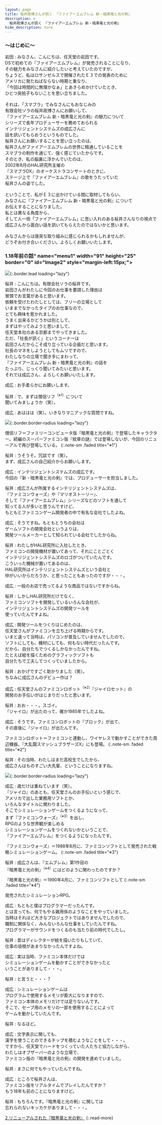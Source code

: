 ```yaml
---
layout: page
title: 桜井政博さんが訊く 『ファイアーエムブレム 新・暗黒竜と光の剣』
description: >
  桜井政博さんが訊く 『ファイアーエムブレム 新・暗黒竜と光の剣』
hide_description: ture
---
```


### 〜はじめに〜

岩田
: みなさん、こんにちは、任天堂の岩田です。<br>DSで初めての『ファイアーエムブレム』が発売されることになり、<br>その魅力をみなさんに紹介したいと考えていたのですが、<br>ちょうど、私はロサンゼルスで開催されたＥ３での発表のために<br>アメリカに発たねばならない時期と重なり、<br>「今回は時間的に無理かなぁ」とあきらめかけていたとき、<br>ひとつ突拍子もないことを思い立ちました。<br><br>それは、「スマブラ」でみなさんにもおなじみの<br>有限会社ソラの桜井政博さんにお願いして、<br>『ファイアーエムブレム 新・暗黒竜と光の剣』の魅力について<br>シリーズで長年プロデューサーを務めておられる<br>インテリジェントシステムズの成広さんに<br>話を訊いてもらおうというものでした。<br>桜井さんにお願いすることを思い立ったのは、<br>桜井さんがファイアーエムブレムの世界に精通していることを<br>スマブラの制作を通じて、強く感じていたからです。<br>そのとき、私の脳裏に浮かんでいたのは、<br>2002年8月のHAL研究所主催の<br>『スマブラDX』のオーケストラコンサートのときに、<br>ステージ上で『ファイアーエムブレム』の歌をうたっていた<br>桜井さんの姿でした。<br><br>ということで、私がＥ３に出かけている間に取材してもらい、<br>みなさんに『ファイアーエムブレム 新・暗黒竜と光の剣』について<br>お伝えすることになりました。<br>私とは異なる角度から、<br>そして人一倍「ファイアーエムブレム」に思い入れのある桜井さんなりの視点で<br>成広さんから面白い話を訊いてもらえたのではないかと思います。<br><br>みなさんからは唐突な取り組みに感じられるかもしれませんが、<br>どうぞお付き合いください。よろしくお願いいたします。

### 1.18年前の話" name="menu1" width="91" height="25" border="0" id="Image2" style="margin-left:15px;">

![](/interviews/jp/nds/yfej/vol1/img/mainvisual1.jpg){:.border.lead loading="lazy"}

桜井
: こんにちは。有限会社ソラの桜井です。<br>岩田さんがわたしに今回のお仕事を要請した理由は<br>冒頭でお言葉があると思います。<br>依頼を受けたわたしとしては、フリーの立場として<br>いままでなかったタイプのお仕事なので、<br>とても興味を惹かれました。<br>うまく出来るかどうかは別として、<br>まずはやってみようと思いまして、<br>任天堂本社のある京都までやってきました。<br>ただ、「社長が訊く」というコーナーは<br>岩田さんだからこそ成り立っている企画だと思います。<br>社長のマネをしようとしてもムリですので、<br>わたしなりの立場で聞き手にまわって、<br>『ファイアーエムブレム 新・暗黒竜と光の剣』の話を<br>たっぷり、じっくり聞いてみたいと思います。<br>それでは成広さん、よろしくお願いいたします。

成広
: お手柔らかにお願いします。

桜井
: で、まずは僧侶リフ<sup>（※1）</sup>について<br>聞いてみましょうか（笑）。

成広
: あははは（笑）。いきなりマニアックな質問ですね。

![](/interviews/jp/nds/yfej/vol1/img_int/image01.jpg){:.border.border-radius loading="lazy"}



 僧侶リフ＝ファミリーコンピュータ版『暗黒竜と光の剣』で登場したキャラクター。続編のスーパーファミコン版『紋章の謎』では登場しないが、今回のリニューアルで再び登場している。
{:.note-sm .faded title="※1"}


桜井
: うそうそ。冗談です（笑）。<br>まず、成広さんの自己紹介からお願いします。

成広
: インテリジェントシステムズの成広です。<br>今回の『新・暗黒竜と光の剣』では、プロデューサーを担当しました。

桜井
: 成広さんが所属するインテリジェントシステムズは、<br>『ファミコンウォーズ』や『マリオストーリー』、<br>そして『ファイアーエムブレム』シリーズなどのソフトを通して<br>知ってる人が多いと思うんですけど、<br>もともとファミコンゲーム開発者の中で有名な会社でしたよね。

成広
: そうですね。もともとうちの会社は<br>ゲームソフトの開発会社というよりは、<br>開発ツールメーカーとして知られている会社でしたからね。

桜井
: わたしがHAL研究所に入社したとき、<br>ファミコンの開発機材が置いてあって、それにことごとく<br>インテリジェントシステムズのロゴがついていたんです。<br>こういった機械が置いてあるのは、<br>HAL研究所はインテリジェントシステムズという会社と<br>仲がいいからだろうか、と思ったこともあったのですが・・・。

成広
: 一般のお店で売ってるような商品ではないですからね。

桜井
: しかしHAL研究所だけでなく、<br>ファミコンソフトを開発しているいろんな会社が、<br>インテリジェントシステムズの開発ツールを<br>使っていたんですよね。

成広
: 開発ツールをつくりはじめたのは、<br>任天堂さんがファミコンを立ち上げる時期からです。<br>いまと違って当時は、パソコンが普及していませんでしたので、<br>ソフトにしても、機材にしても、何もない時代だったんです。<br>だから、自分たちでつくるしかなかったんですね。<br>たとえば絵を描くためのグラフィックソフトも<br>自分たちで工夫してつくっていましたから。

桜井
: おかげですごく助かりました（笑）。<br>ちなみに成広さんのデビュー作は？

成広
: 任天堂さんのファミコンロボット<sup>（※2）</sup>『ジャイロセット』の<br>開発のお手伝いがはじまりだったと思います。

桜井
: おお・・・。スゴイ。<br>『ジャイロ』が出たのって、確か1985年でしたよね。

成広
: そうです。ファミコンロボットの『ブロック』が出て、<br>その直後に『ジャイロ』が出たんです。



 ファミコンロボット＝ファミコンと連動し、ワイヤレスで動かすことができた周辺機器。『大乱闘スマッシュブラザーズX』にも登場。
{:.note-sm .faded title="※2"}


桜井
: その当時、わたしはまだ高校生でしたから、<br>成広さんはものすごい大先輩、ということになりますね。

![](/interviews/jp/nds/yfej/vol1/img_int/image02.jpg){:.border.border-radius loading="lazy"}


成広
: 歳だけは重ねています（笑）。<br>『ジャイロ』のあとも、任天堂さんのお手伝いという感じで、<br>アメリカで出した業務用ソフトとか、<br>いろんなタイトルに関わりました。<br>そこでシミュレーションゲームをつくるようになって、<br>まず『ファミコンウォーズ』<sup>（※3）</sup>を出し、<br>RPGのような世界観が楽しめる<br>シミュレーションゲームをつくれないかということで、<br>『ファイアーエムブレム』をつくるようになったんです。



 『ファミコンウォーズ』＝1988年8月に、ファミコンソフトとして発売された戦略シミュレーションゲーム。
{:.note-sm .faded title="※3"}


桜井
: 成広さんは、『エムブレム』第1作目の<br>『暗黒竜と光の剣』<sup>（※4）</sup>にはどのように関わったのですか？



 『暗黒竜と光の剣』＝1990年4月に、ファミコンソフトとして
{:.note-sm .faded title="※4"}

発売されたシミュレーションRPG。


成広
: もともと僕はプログラマーだったんです。<br>とは言っても、何でもやる雑用係のようなことをやっていました。<br>当時はそれほど大きなプロジェクトではありませんでしたので、<br>職制に関係なく、みんないろんな仕事をしていたんですね。<br>プログラマーがサウンドをつくるのも当たり前の時代でしたし。

桜井
: 昔はディレクターが絵を描いたりもしていて、<br>仕事の垣根があまりなかったんですよね。

成広
: 実は当時、ファミコン本体だけでは<br>シミュレーションゲームを動かすことができなかったと<br>いうことがありまして・・・。

桜井
: と言うと・・・？

成広
: シミュレーションゲームは<br>プログラムで使用するメモリが膨大になりますので、<br>ファミコン本体のメモリだけでは足りないんです。<br>そこで、セーブ用のメモリの一部を使用することによって<br>ゲームを動かしていたんです。

桜井
: なるほど。

成広
: 文字表示に関しても、<br>漢字を使うことのできるチップを積むようなことをして・・・。<br>ですから、任天堂でハードをつくっていた人たちと協力しながら、<br>わたしはオブザーバーのような立場で、<br>ファミコン版の『暗黒竜と光の剣』の開発を進めていました。

桜井
: まさに何でもやっていたんですね。

成広
: ところで桜井さんは、<br>ファミコン版をリアルタイムでプレイしたんですか？<br>もう18年も前のことになりますけど。

桜井
: もちろんです。『暗黒竜と光の剣』に関しては<br>忘れられないキッカケがありまして・・・。



[2.リニューアルされた『暗黒竜と光の剣』](2.md)
{:.read-more}

